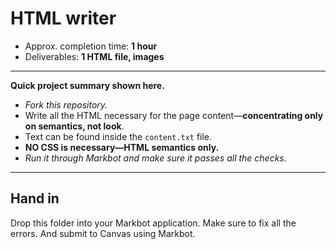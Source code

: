# HTML writer

- Approx. completion time: **1 hour**
- Deliverables: **1 HTML file, images**

---

**Quick project summary shown here.**

- *Fork this repository.*
- Write all the HTML necessary for the page content—**concentrating only on semantics, not look**.
- Text can be found inside the `content.txt` file.
- **NO CSS is necessary—HTML semantics only.**
- *Run it through Markbot and make sure it passes all the checks.*

---

## Hand in

Drop this folder into your Markbot application. Make sure to fix all the errors. And submit to Canvas using Markbot.
